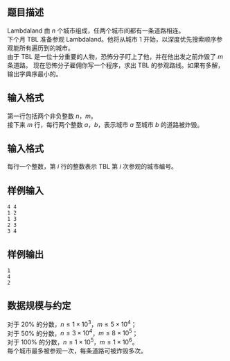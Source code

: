 ## 题目描述

Lambdaland 由 $n$ 个城市组成，任两个城市间都有一条道路相连。   
下个月 TBL 准备参观 Lambdaland。他将从城市 1 开始，以深度优先搜索顺序参观能所有遍历到的城市。    
由于 TBL 是一位十分重要的人物，恐怖分子盯上了他，并在他出发之前炸毁了 $m$ 条道路。 现在恐怖分子雇佣你写一个程序，求出 TBL 的参观路线。如果有多解，输出字典序最小的。

## 输入格式

第一行包括两个非负整数 $n$，$m$。   
接下来 $m$ 行，每行两个整数 $a$，$b$，表示城市 $a$ 至城市 $b$ 的道路被炸毁。

## 输入格式

每行一个整数，第 $i$ 行的整数表示 TBL 第 $i$ 次参观的城市编号。

## 样例输入
```plain
4 4
1 2
1 3
2 3
3 4
```
## 样例输出
```plain
1
4
2
```

## 数据规模与约定

对于 $20\%$ 的分数，$n\leq 1\times 10^3$，$m \leq 5\times 10^4$；   
对于 $50\%$ 的分数，$n\leq 3\times 10^4$，$m \leq 8\times 10^5$；   
对于 $100\%$ 的分数，$n\leq 1\times 10^5$，$m \leq 1\times 10^6$。    
每个城市最多被参观一次，每条道路可被炸毁多次。



